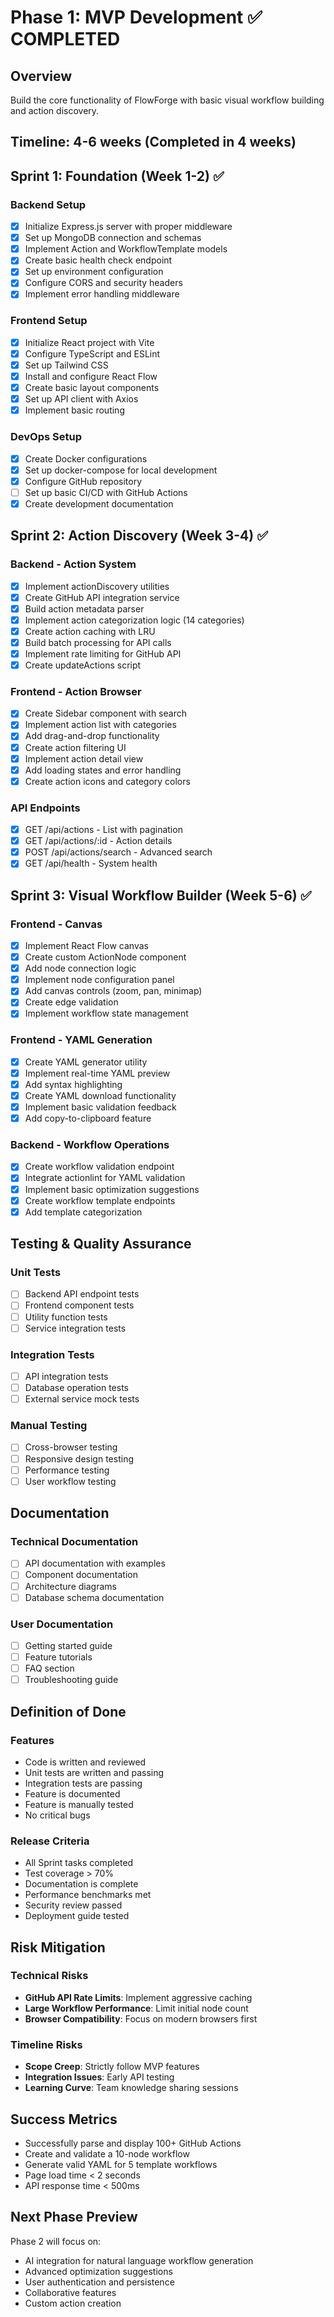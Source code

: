 # Phase 1: MVP Development ✅ COMPLETED

## Overview
Build the core functionality of FlowForge with basic visual workflow building and action discovery.

## Timeline: 4-6 weeks (Completed in 4 weeks)

## Sprint 1: Foundation (Week 1-2) ✅

### Backend Setup
- [x] Initialize Express.js server with proper middleware
- [x] Set up MongoDB connection and schemas
- [x] Implement Action and WorkflowTemplate models
- [x] Create basic health check endpoint
- [x] Set up environment configuration
- [x] Configure CORS and security headers
- [x] Implement error handling middleware

### Frontend Setup
- [x] Initialize React project with Vite
- [x] Configure TypeScript and ESLint
- [x] Set up Tailwind CSS
- [x] Install and configure React Flow
- [x] Create basic layout components
- [x] Set up API client with Axios
- [x] Implement basic routing

### DevOps Setup
- [x] Create Docker configurations
- [x] Set up docker-compose for local development
- [x] Configure GitHub repository
- [ ] Set up basic CI/CD with GitHub Actions
- [x] Create development documentation

## Sprint 2: Action Discovery (Week 3-4) ✅

### Backend - Action System
- [x] Implement actionDiscovery utilities
- [x] Create GitHub API integration service
- [x] Build action metadata parser
- [x] Implement action categorization logic (14 categories)
- [x] Create action caching with LRU
- [x] Build batch processing for API calls
- [x] Implement rate limiting for GitHub API
- [x] Create updateActions script

### Frontend - Action Browser
- [x] Create Sidebar component with search
- [x] Implement action list with categories
- [x] Add drag-and-drop functionality
- [x] Create action filtering UI
- [x] Implement action detail view
- [x] Add loading states and error handling
- [x] Create action icons and category colors

### API Endpoints
- [x] GET /api/actions - List with pagination
- [x] GET /api/actions/:id - Action details
- [x] POST /api/actions/search - Advanced search
- [x] GET /api/health - System health

## Sprint 3: Visual Workflow Builder (Week 5-6) ✅

### Frontend - Canvas
- [x] Implement React Flow canvas
- [x] Create custom ActionNode component
- [x] Add node connection logic
- [x] Implement node configuration panel
- [x] Add canvas controls (zoom, pan, minimap)
- [x] Create edge validation
- [x] Implement workflow state management

### Frontend - YAML Generation
- [x] Create YAML generator utility
- [x] Implement real-time YAML preview
- [x] Add syntax highlighting
- [x] Create YAML download functionality
- [x] Implement basic validation feedback
- [x] Add copy-to-clipboard feature

### Backend - Workflow Operations
- [x] Create workflow validation endpoint
- [x] Integrate actionlint for YAML validation
- [x] Implement basic optimization suggestions
- [x] Create workflow template endpoints
- [x] Add template categorization

## Testing & Quality Assurance

### Unit Tests
- [ ] Backend API endpoint tests
- [ ] Frontend component tests
- [ ] Utility function tests
- [ ] Service integration tests

### Integration Tests
- [ ] API integration tests
- [ ] Database operation tests
- [ ] External service mock tests

### Manual Testing
- [ ] Cross-browser testing
- [ ] Responsive design testing
- [ ] Performance testing
- [ ] User workflow testing

## Documentation

### Technical Documentation
- [ ] API documentation with examples
- [ ] Component documentation
- [ ] Architecture diagrams
- [ ] Database schema documentation

### User Documentation
- [ ] Getting started guide
- [ ] Feature tutorials
- [ ] FAQ section
- [ ] Troubleshooting guide

## Definition of Done

### Features
- Code is written and reviewed
- Unit tests are written and passing
- Integration tests are passing
- Feature is documented
- Feature is manually tested
- No critical bugs

### Release Criteria
- All Sprint tasks completed
- Test coverage > 70%
- Documentation is complete
- Performance benchmarks met
- Security review passed
- Deployment guide tested

## Risk Mitigation

### Technical Risks
- **GitHub API Rate Limits**: Implement aggressive caching
- **Large Workflow Performance**: Limit initial node count
- **Browser Compatibility**: Focus on modern browsers first

### Timeline Risks
- **Scope Creep**: Strictly follow MVP features
- **Integration Issues**: Early API testing
- **Learning Curve**: Team knowledge sharing sessions

## Success Metrics
- Successfully parse and display 100+ GitHub Actions
- Create and validate a 10-node workflow
- Generate valid YAML for 5 template workflows
- Page load time < 2 seconds
- API response time < 500ms

## Next Phase Preview
Phase 2 will focus on:
- AI integration for natural language workflow generation
- Advanced optimization suggestions
- User authentication and persistence
- Collaborative features
- Custom action creation